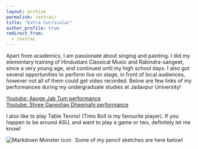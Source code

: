 ```yaml
---
layout: archive
permalink: /extrac/
title: "Extra Curricular"
author_profile: true
redirect_from: 
  - /extrac
---
```


Apart from academics, I am passionate about singing and painting. I did my elementary training of Hindustani Classical Music and Rabindra-sangeet, since a very young age, and continued until my high school days. I also got several opportunities to perform live on stage, in front of local audiences, however not all of them could get video recorded. Below are few links of my performances during my undergraduate studies at Jadavpur University!

<u><a href="https://www.youtube.com/watch?v=_fJtOZqibq4" rel="permalink"> Youtube: Aaoge Jab Tum performance</a></u>  
<u><a href="https://www.youtube.com/watch?v=rgapQ-iJ04I" rel="permalink"> Youtube: Shree Ganeshay Dheemahi performance</a></u>  

I also like to play Table Tennis! (Timo Boll is my favourite player). If you happen to be around ASU, and want to play a game or two, definitely let me know!

Some of my pencil sketches are here below!
<img src="bio-photo.png"
     alt="Markdown Monster icon"
     url="https://github.com/percyjackson9/percyjackson9.github.io/tree/master/images/"
     style="float: left; margin-right: 10px;" />
